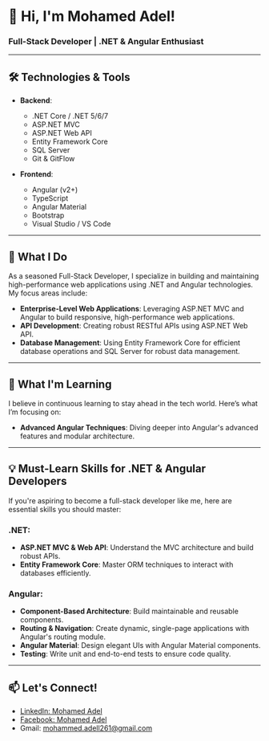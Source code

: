 
# 👋 Hi, I'm Mohamed Adel!

### Full-Stack Developer | .NET & Angular Enthusiast

---

## 🛠️ Technologies & Tools

- **Backend**: 
  - .NET Core / .NET 5/6/7
  - ASP.NET MVC
  - ASP.NET Web API
  - Entity Framework Core
  - SQL Server
  - Git & GitFlow

- **Frontend**:
  - Angular (v2+)
  - TypeScript
  - Angular Material
  - Bootstrap
  - Visual Studio / VS Code

---

## 🚀 What I Do

As a seasoned Full-Stack Developer, I specialize in building and maintaining high-performance web applications using .NET and Angular technologies. My focus areas include:

- **Enterprise-Level Web Applications**: Leveraging ASP.NET MVC and Angular to build responsive, high-performance web applications.
- **API Development**: Creating robust RESTful APIs using ASP.NET Web API.
- **Database Management**: Using Entity Framework Core for efficient database operations and SQL Server for robust data management.

---

## 🌱 What I'm Learning

I believe in continuous learning to stay ahead in the tech world. Here’s what I’m focusing on:

- **Advanced Angular Techniques**: Diving deeper into Angular's advanced features and modular architecture.

---

## 💡 Must-Learn Skills for .NET & Angular Developers

If you're aspiring to become a full-stack developer like me, here are essential skills you should master:

### .NET:

- **ASP.NET MVC & Web API**: Understand the MVC architecture and build robust APIs.
- **Entity Framework Core**: Master ORM techniques to interact with databases efficiently.

### Angular:

- **Component-Based Architecture**: Build maintainable and reusable components.
- **Routing & Navigation**: Create dynamic, single-page applications with Angular's routing module.
- **Angular Material**: Design elegant UIs with Angular Material components.
- **Testing**: Write unit and end-to-end tests to ensure code quality.

---

## 📫 Let's Connect!

- [LinkedIn: Mohamed Adel](https://www.linkedin.com/in/mohamed-adel-30313824b/)
- [Facebook: Mohamed Adel](https://www.facebook.com/mooadel01/)
- Gmail: mohammed.adell261@gmail.com


